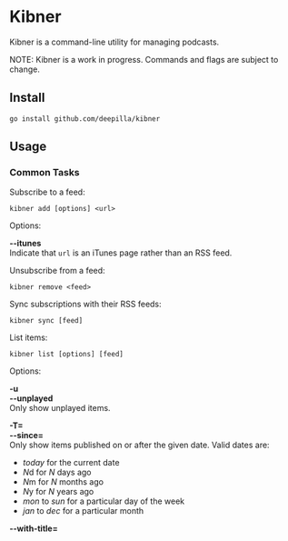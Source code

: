 # Kibner

Kibner is a command-line utility for managing podcasts.

NOTE: Kibner is a work in progress. Commands and flags are subject to change.

## Install

    go install github.com/deepilla/kibner

## Usage

### Common Tasks

Subscribe to a feed:

    kibner add [options] <url>

Options:

**--itunes**<br/>
Indicate that `url` is an iTunes page rather than an RSS feed.

Unsubscribe from a feed:

    kibner remove <feed>

Sync subscriptions with their RSS feeds:

    kibner sync [feed]

List items:

    kibner list [options] [feed]

Options:

**-u**<br/>
**--unplayed**<br/>
Only show unplayed items.

**-T=<start>**<br/>
**--since=<start>**<br/>
Only show items published on or after the given date. Valid dates are:
- *today* for the current date
- *N*d for *N* days ago
- *N*m for *N* months ago
- *N*y for *N* years ago
- *mon* to *sun* for a particular day of the week
- *jan* to *dec* for a particular month

**--with-title=<title>**<br/>
Only show items with titles that match the given value.

**-d**<br/>
**--show-desc**<br/>
Show item descriptions.

**-N=<number>**<br/>
**--top=<number>**<br/>
Set the maximum number of items to display.

**--sortby=<pubdate|title|feed|duration|timestamp>**<br/>
Sort items by the given property. Default sort is by pubdate -- the most recently published items appear first.

**--order=<asc|desc>**<br/>
Sort items in ascending or descending order. Default is ascending if sorting by title or feed, otherwise descending.

**-p**<br/>
**--play**<br/>
Play selected items with the program specified in the `use` flag.

**--mark**<br/>
Mark selected items as played.

**--unmark**<br/>
Mark selected items as unplayed.

**--run**<br/>
Run the program specified in the `use` flag on the selected items.
Unlike the `play` flag, this does not mark items as played.

**--use=<program>**<br/>
Specify a program to use with the `play` or `run` flags.

List feeds:

    kibner feeds [options]

Options:

**--with-title=<title>**<br/>
Only show feeds with titles that match the given value.

**--with-author=<author>**<br/>
Only show feeds with authors that match the given value.

**-d**<br/>
**--show-desc**<br/>
Show feed descriptions.

**-N=<number>**<br/>
**--top=<number>**<br/>
Set the maximum number of feeds to display.

**--sortby=<pubdate|title|items|unplayed|timestamp>**<br/>
Sort items by the given property. Default sort is by pubdate -- the most recently updated feeds appear first.

**--order=<asc|desc>**<br/>
Sort feeds in ascending or descending order. Default is ascending if sorting by title, otherwise descending.

### Other Tasks

Update feed details:

    kibner update <options> <feed>

Options:

**--title**<br/>
Set the feed title to the given value.

**--author**<br/>
Set the feed author to the given value.

**--desc**<br/>
Set the feed description to the given value.

**--link**<br/>
Set the feed website to the given URL.

**--image**<br/>
Set the feed artwork to the given URL.

Import feeds from a file:

    kibner import [options] <filename>

Options:

**--format=<list|opml>**<br/>
Specify the file format. Format 'list' is a plain text file with one feed URL per line. Format 'opml' is an [OPML file](https://en.wikipedia.org/wiki/OPML).

Export feeds to a file:

    kibner export [options] <filename>

Options:

**--format=<list|opml>**<br/>
Specify the file format. Format 'list' is a plain text file with one feed URL per line. Format 'opml' is an [OPML file](https://en.wikipedia.org/wiki/OPML).

Print Kibner's version number.

    kibner version

Reset Kibner (wipes existing data!)

    kibner reset

## TODO

### Features

- Provide values for command-line flags in config file.
- Subscribe to BBC iPlayer audio.
- Improve terminal output.
- Windows support.
- Allow user-defined templates for list/feed commands.
- Play/download feed content (e.g. audio, video).
- Pause/Resume, Mute/Unmute feeds.

### Code

- Refactor database code.
- Refactor command/flag/config code (use Viper?).
- Increase test coverage.
- Handle interrupt signals (e.g. Ctrl-C).

## Licensing

Kibner is provided under an [MIT License](http://choosealicense.com/licenses/mit/). See the [LICENSE](LICENSE) file for details.

